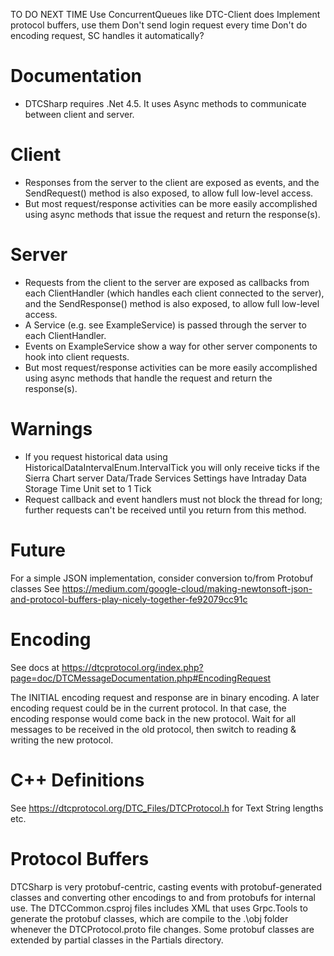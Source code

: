TO DO NEXT TIME
Use ConcurrentQueues like DTC-Client does
Implement protocol buffers, use them
Don't send login request every time
Don't do encoding request, SC handles it automatically?


Documentation
=============

-   DTCSharp requires .Net 4.5. It uses Async methods to communicate between client and server.

Client
=============
-   Responses from the server to the client are exposed as events, and the SendRequest() method is also exposed, to allow full low-level access.
-   But most request/response activities can be more easily accomplished using async methods that issue the request and return the response(s).

Server
=============
-   Requests from the client to the server are exposed as callbacks from each ClientHandler (which handles each client connected to the server), and the SendResponse() method is also exposed, to allow full low-level access.
-   A Service (e.g. see ExampleService) is passed through the server to each ClientHandler.
-   Events on ExampleService show a way for other server components to hook into client requests.
-   But most request/response activities can be more easily accomplished using async methods that handle the request and return the response(s).

Warnings
=============
-   If you request historical data using HistoricalDataIntervalEnum.IntervalTick you will only receive ticks if the Sierra Chart server Data/Trade Services Settings
        have Intraday Data Storage Time Unit set to 1 Tick
- 	Request callback and event handlers must not block the thread for long; further requests can't be received until you return from this method.

Future
=============
For a simple JSON implementation, consider conversion to/from Protobuf classes
        See https://medium.com/google-cloud/making-newtonsoft-json-and-protocol-buffers-play-nicely-together-fe92079cc91c

Encoding
=============

See docs at https://dtcprotocol.org/index.php?page=doc/DTCMessageDocumentation.php#EncodingRequest

The INITIAL encoding request and response are in binary encoding.
A later encoding request could be in the current protocol. In that case, the encoding response
        would come back in the new protocol. Wait for all messages to be received in the old protocol,
        then switch to reading & writing the new protocol.

C++ Definitions
=============
See https://dtcprotocol.org/DTC_Files/DTCProtocol.h for Text String lengths etc.

Protocol Buffers
================
DTCSharp is very protobuf-centric, casting events with protobuf-generated classes and converting 
        other encodings to and from protobufs for internal use.
The DTCCommon.csproj files includes XML that uses Grpc.Tools to generate the protobuf classes,
        which are compile to the .\obj folder whenever the DTCProtocol.proto file changes.
Some protobuf classes are extended by partial classes in the Partials directory.



